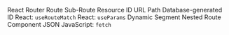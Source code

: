 React Router
Route
Sub-Route
Resource
ID
URL
Path
Database-generated ID
React: `useRouteMatch`
React: `useParams`
Dynamic Segment
Nested Route
Component
JSON
JavaScript: `fetch`
